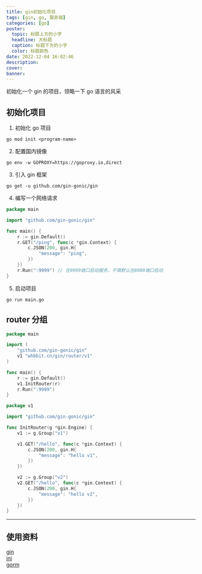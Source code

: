 ```yaml
---
title: gin初始化项目
tags: [gin, go, 服务端]
categories: [go]
poster:
  topic: 标题上方的小字
  headline: 大标题
  caption: 标题下方的小字
  color: 标题颜色
date: 2022-12-04 16:02:46
description:
cover:
banner:
---
```


初始化一个 gin 的项目，领略一下 go 语言的风采

<!-- more -->

## 初始化项目

1. 初始化 go 项目

```shell
go mod init <program-name>
```

2. 配置国内镜像

```shell
go env -w GOPROXY=https://goproxy.io,direct
```

3. 引入 gin 框架

```shell
go get -u github.com/gin-gonic/gin
```

4. 编写一个网络请求

```go
package main

import "github.com/gin-gonic/gin"

func main() {
	r := gin.Default()
	r.GET("/ping", func(c *gin.Context) {
		c.JSON(200, gin.H{
			"message": "ping",
		})
	})
	r.Run(":9999") // 在9999端口启动服务，不填默认在8080端口启动
}
```

5. 启动项目

```shell
go run main.go
```

## router 分组

```go main.go
package main

import (
	"github.com/gin-gonic/gin"
	v1 "whbbit.cn/gin/router/v1"
)

func main() {
	r := gin.Default()
	v1.InitRouter(r)
	r.Run(":9999")
}

```

```go router/v1
package v1

import "github.com/gin-gonic/gin"

func InitRouter(g *gin.Engine) {
	v1 := g.Group("v1")

	v1.GET("/hello", func(c *gin.Context) {
		c.JSON(200, gin.H{
			"message": "hello v1",
		})
	})

	v2 := g.Group("v2")
	v2.GET("/hello", func(c *gin.Context) {
		c.JSON(200, gin.H{
			"message": "hello v2",
		})
	})
}
```

---

## 使用资料

[gin](https://gin-gonic.com/zh-cn/docs/quickstart/)  
[ini](https://ini.unknwon.io/docs)  
[gorm](https://gorm.io/index.html)
